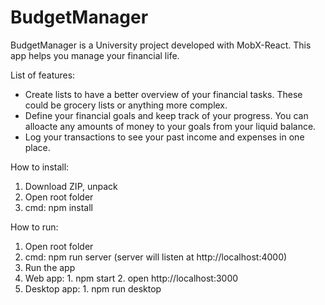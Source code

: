 # BudgetManager
BudgetManager is a University project developed with MobX-React. This app helps you manage your financial life.

List of features:
* Create lists to have a better overview of your financial tasks. These could be grocery lists or anything more complex.
* Define your financial goals and keep track of your progress. You can alloacte any amounts of money to your goals from your liquid balance.
* Log your transactions to see your past income and expenses in one place.

How to install:
1. Download ZIP, unpack
2. Open root folder
3. cmd: npm install

How to run:
1. Open root folder
2. cmd: npm run server (server will listen at http://localhost:4000)
3. Run the app
  1. Web app:
    1. npm start
    2. open http://localhost:3000
  2. Desktop app:
    1. npm run desktop
